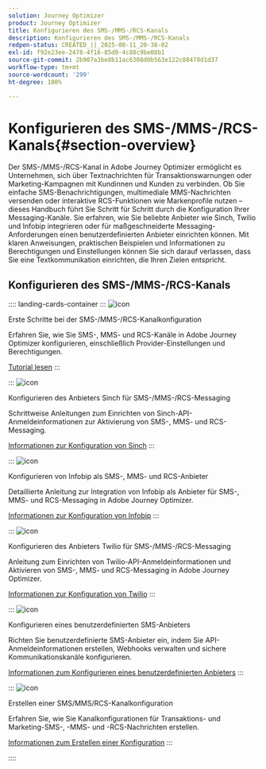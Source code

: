 ```yaml
---
solution: Journey Optimizer
product: Journey Optimizer
title: Konfigurieren des SMS-/MMS-/RCS-Kanals
description: Konfigurieren des SMS-/MMS-/RCS-Kanals
redpen-status: CREATED_||_2025-08-11_20-38-02
exl-id: f92e23ee-2478-4f16-85d0-4c88c9be08b1
source-git-commit: 2b907a3be8b11ac6308d0b563e122c88478d1d37
workflow-type: tm+mt
source-wordcount: '299'
ht-degree: 100%

---
```


# Konfigurieren des SMS-/MMS-/RCS-Kanals{#section-overview}

Der SMS-/MMS-/RCS-Kanal in Adobe Journey Optimizer ermöglicht es Unternehmen, sich über Textnachrichten für Transaktionswarnungen oder Marketing-Kampagnen mit Kundinnen und Kunden zu verbinden. Ob Sie einfache SMS-Benachrichtigungen, multimediale MMS-Nachrichten versenden oder interaktive RCS-Funktionen wie Markenprofile nutzen – dieses Handbuch führt Sie Schritt für Schritt durch die Konfiguration Ihrer Messaging-Kanäle. Sie erfahren, wie Sie beliebte Anbieter wie Sinch, Twilio und Infobip integrieren oder für maßgeschneiderte Messaging-Anforderungen einen benutzerdefinierten Anbieter einrichten können. Mit klaren Anweisungen, praktischen Beispielen und Informationen zu Berechtigungen und Einstellungen können Sie sich darauf verlassen, dass Sie eine Textkommunikation einrichten, die Ihren Zielen entspricht.

## Konfigurieren des SMS-/MMS-/RCS-Kanals

:::: landing-cards-container
:::
![icon](https://cdn.experienceleague.adobe.com/icons/circle-play.svg?lang=de)

Erste Schritte bei der SMS-/MMS-/RCS-Kanalkonfiguration

Erfahren Sie, wie Sie SMS-, MMS- und RCS-Kanäle in Adobe Journey Optimizer konfigurieren, einschließlich Provider-Einstellungen und Berechtigungen.

[Tutorial lesen](../using/sms/sms-configuration.md)
:::

:::
![icon](https://cdn.experienceleague.adobe.com/icons/puzzle-piece.svg?lang=de)

Konfigurieren des Anbieters Sinch für SMS-/MMS-/RCS-Messaging

Schrittweise Anleitungen zum Einrichten von Sinch-API-Anmeldeinformationen zur Aktivierung von SMS-, MMS- und RCS-Messaging.

[Informationen zur Konfiguration von Sinch](../using/sms/sms-configuration-sinch.md)
:::

:::
![icon](https://cdn.experienceleague.adobe.com/icons/puzzle-piece.svg?lang=de)

Konfigurieren von Infobip als SMS-, MMS- und RCS-Anbieter

Detaillierte Anleitung zur Integration von Infobip als Anbieter für SMS-, MMS- und RCS-Messaging in Adobe Journey Optimizer.

[Informationen zur Konfiguration von Infobip](../using/sms/sms-configuration-infobip.md)
:::

:::
![icon](https://cdn.experienceleague.adobe.com/icons/puzzle-piece.svg?lang=de)

Konfigurieren des Anbieters Twilio für SMS-/MMS-/RCS-Messaging

Anleitung zum Einrichten von Twilio-API-Anmeldeinformationen und Aktivieren von SMS-, MMS- und RCS-Messaging in Adobe Journey Optimizer.

[Informationen zur Konfiguration von Twilio](../using/sms/sms-configuration-twilio.md)
:::

:::
![icon](https://cdn.experienceleague.adobe.com/icons/code-branch.svg?lang=de)

Konfigurieren eines benutzerdefinierten SMS-Anbieters

Richten Sie benutzerdefinierte SMS-Anbieter ein, indem Sie API-Anmeldeinformationen erstellen, Webhooks verwalten und sichere Kommunikationskanäle konfigurieren.

[Informationen zum Konfigurieren eines benutzerdefinierten Anbieters](../using/sms/sms-configuration-custom.md)
:::

:::
![icon](https://cdn.experienceleague.adobe.com/icons/gear.svg?lang=de)

Erstellen einer SMS/MMS/RCS-Kanalkonfiguration

Erfahren Sie, wie Sie Kanalkonfigurationen für Transaktions- und Marketing-SMS-, -MMS- und -RCS-Nachrichten erstellen.

[Informationen zum Erstellen einer Konfiguration](../using/sms/sms-configuration-surface.md)
:::

::::
